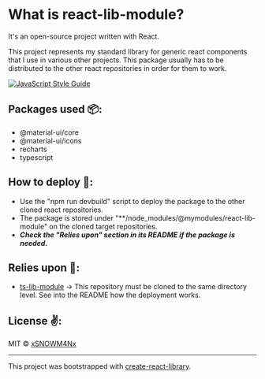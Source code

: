 What is react-lib-module?
===
It's an open-source project written with React.

This project represents my standard library for generic react components that I use in various other projects. This package usually has to be distributed to the other react repositories in order for them to work.

[![JavaScript Style Guide](https://img.shields.io/badge/code_style-standard-brightgreen.svg)](https://standardjs.com)

## Packages used 📦:
- @material-ui/core
- @material-ui/icons
- recharts
- typescript

## How to deploy 🔮:
- Use the "npm run devbuild" script to deploy the package to the other cloned react repositories.
- The package is stored under "**/node_modules/@mymodules/react-lib-module" on the cloned target repositories.
- ***Check the "Relies upon" section in its README if the package is needed.***

## Relies upon 🧲:
- [ts-lib-module](https://github.com/xSNOWM4Nx/ts-lib-module) -> This repository must be cloned to the same directory level. See into the README how the deployment works.

## License ✌️:
MIT © [xSNOWM4Nx](https://github.com/xSNOWM4Nx)

---
This project was bootstrapped with [create-react-library](https://github.com/transitive-bullshit/create-react-library).
